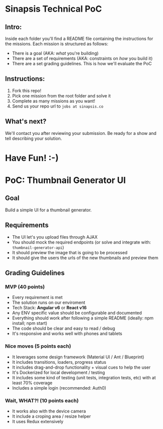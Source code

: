 # Sinapsis Technical PoC

## Intro:

Inside each folder you'll find a README file containing the instructions for the missions.
Each mission is structured as follows:
  - There is a goal (AKA: *what* you're building)
  - There are a set of requirements (AKA: constraints on *how* you build it)
  - There are a set grading guidelines. This is how we'll evaluate the PoC

## Instructions:

1. Fork this repo!
2. Pick one mission from the root folder and solve it
3. Complete as many missions as you want!
4. Send us your repo url to `jobs at sinapsis.co`

## What's next?

We'll contact you after reviewing your submission. Be ready for a show and tell describing your solution.

# **Have Fun! :-)**

# PoC: Thumbnail Generator UI

## Goal
Build a simple UI for a thumbnail generator.

## Requirements
- The UI let's you upload files through AJAX
- You should mock the required endpoints (or solve and integrate with: `thumbnail-generator-api`)
- It should preview the image that is going to be processed
- It should give the users the urls of the new thumbnails and preview them

## Grading Guidelines

### MVP (40 points)
- Every requirement is met
- The solution runs on our enviroment
- Tech Stack: **Angular v6** or **React v16**
- Any ENV specific value should be configurable and documented
- Everything should work after following a simple README (ideally: npm install; npm start)
- The code should be clear and easy to read / debug
- It's responsive and works well with phones and tablets

### Nice moves (5 points each)
- It leverages some design framework (Material UI / Ant / Blueprint)
- It includes transitions, loaders, progress status
- It includes drag-and-drop functionality + visual cues to help the user
- It's Dockerized for local development / testing
- It includes some kind of testing (unit tests, integration tests, etc) with at least 70% coverage
- Includes a simple login (recommended: Auth0)

### Wait, WHAT?! (10 points each)
- It works also with the device camera
- It include a croping area / resize helper
- It uses Redux extensively


